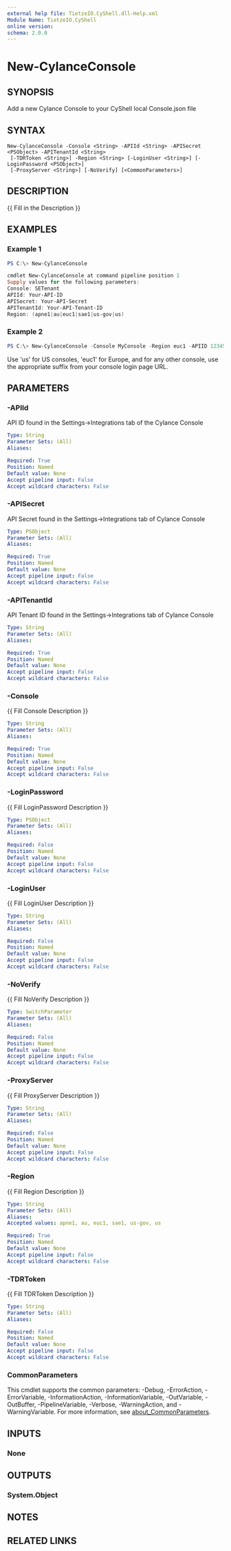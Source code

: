 ```yaml
---
external help file: TietzeIO.CyShell.dll-Help.xml
Module Name: TietzeIO.CyShell
online version:
schema: 2.0.0
---
```


# New-CylanceConsole

## SYNOPSIS
Add a new Cylance Console to your CyShell local Console.json file

## SYNTAX

```
New-CylanceConsole -Console <String> -APIId <String> -APISecret <PSObject> -APITenantId <String>
 [-TDRToken <String>] -Region <String> [-LoginUser <String>] [-LoginPassword <PSObject>]
 [-ProxyServer <String>] [-NoVerify] [<CommonParameters>]
```

## DESCRIPTION
{{ Fill in the Description }}

## EXAMPLES

### Example 1
```powershell
PS C:\> New-CylanceConsole

cmdlet New-CylanceConsole at command pipeline position 1
Supply values for the following parameters:
Console: SETenant
APIId: Your-API-ID
APISecret: Your-API-Secret
APITenantId: Your-API-Tenant-ID
Region: (apne1|au|euc1|sae1|us-gov|us)
```

### Example 2
```powershell
PS C:\> New-CylanceConsole -Console MyConsole -Region euc1 -APIID 12345678 -APISecret 12345678 -APITenantId 12345678
```


Use 'us' for US consoles, 'euc1' for Europe, and for any other console, use the appropriate suffix from your console login page URL.

## PARAMETERS

### -APIId
API ID found in the Settings->Integrations tab of the Cylance Console

```yaml
Type: String
Parameter Sets: (All)
Aliases:

Required: True
Position: Named
Default value: None
Accept pipeline input: False
Accept wildcard characters: False
```

### -APISecret
API Secret found in the Settings->Integrations tab of Cylance Console

```yaml
Type: PSObject
Parameter Sets: (All)
Aliases:

Required: True
Position: Named
Default value: None
Accept pipeline input: False
Accept wildcard characters: False
```

### -APITenantId
API Tenant ID found in the Settings->Integrations tab of Cylance Console

```yaml
Type: String
Parameter Sets: (All)
Aliases:

Required: True
Position: Named
Default value: None
Accept pipeline input: False
Accept wildcard characters: False
```

### -Console
{{ Fill Console Description }}

```yaml
Type: String
Parameter Sets: (All)
Aliases:

Required: True
Position: Named
Default value: None
Accept pipeline input: False
Accept wildcard characters: False
```

### -LoginPassword
{{ Fill LoginPassword Description }}

```yaml
Type: PSObject
Parameter Sets: (All)
Aliases:

Required: False
Position: Named
Default value: None
Accept pipeline input: False
Accept wildcard characters: False
```

### -LoginUser
{{ Fill LoginUser Description }}

```yaml
Type: String
Parameter Sets: (All)
Aliases:

Required: False
Position: Named
Default value: None
Accept pipeline input: False
Accept wildcard characters: False
```

### -NoVerify
{{ Fill NoVerify Description }}

```yaml
Type: SwitchParameter
Parameter Sets: (All)
Aliases:

Required: False
Position: Named
Default value: None
Accept pipeline input: False
Accept wildcard characters: False
```

### -ProxyServer
{{ Fill ProxyServer Description }}

```yaml
Type: String
Parameter Sets: (All)
Aliases:

Required: False
Position: Named
Default value: None
Accept pipeline input: False
Accept wildcard characters: False
```

### -Region
{{ Fill Region Description }}

```yaml
Type: String
Parameter Sets: (All)
Aliases:
Accepted values: apne1, au, euc1, sae1, us-gov, us

Required: True
Position: Named
Default value: None
Accept pipeline input: False
Accept wildcard characters: False
```

### -TDRToken
{{ Fill TDRToken Description }}

```yaml
Type: String
Parameter Sets: (All)
Aliases:

Required: False
Position: Named
Default value: None
Accept pipeline input: False
Accept wildcard characters: False
```

### CommonParameters
This cmdlet supports the common parameters: -Debug, -ErrorAction, -ErrorVariable, -InformationAction, -InformationVariable, -OutVariable, -OutBuffer, -PipelineVariable, -Verbose, -WarningAction, and -WarningVariable. For more information, see [about_CommonParameters](http://go.microsoft.com/fwlink/?LinkID=113216).

## INPUTS

### None

## OUTPUTS

### System.Object
## NOTES

## RELATED LINKS
